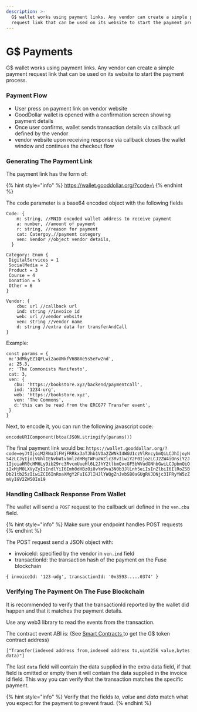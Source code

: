 ```yaml
---
description: >-
  G$ wallet works using payment links. Any vendor can create a simple payment
  request link that can be used on its website to start the payment process.
---
```


# G$ Payments

G$ wallet works using payment links. Any vendor can create a simple payment request link that can be used on its website to start the payment process.

### Payment Flow

* User press on payment link on vendor website
* GoodDollar wallet is opened with a confirmation screen showing payment details
* Once user confirms, wallet sends transaction details via callback url defined by the vendor
* vendor website upon receiving response via callback closes the wallet window and continues the checkout flow&#x20;

### Generating The Payment Link

The payment link has the form of:

{% hint style="info" %}
https://wallet.gooddollar.org/?code=\<safebase64encodedparams>
{% endhint %}

The code parameter is a base64 encoded object with the following fields

```
Code: {
    m: string, //MNID encoded wallet address to receive payment
    a: number, //amount of payment
    r: string, //reason for payment
    cat: Catergoy,//payment category
    ven: Vendor //object vendor details,
  }

Category: Enum {
 DigitalServices = 1
 SocialMedia = 2
 Product = 3
 Course = 4
 Donation = 5
 Other = 6
}

Vendor: {
    cbu: url //callback url
    ind: string //invoice id
    web: url //vendor website
    ven: string //vendor name
    d: string //extra data for transferAndCall
}

```

Example:

```
const params = {
 m:'3dMkyEZ1QFLwi2aoUNkfV6B8Xe5s5eFw2nd',
 a: 25.3,
 r: 'The Commonists Manifesto',
 cat: 3,
 ven: {
   cbu: 'https://bookstore.xyz/backend/paymentcall',
   ind: '1234-urg',
   web: 'https://bookstore.xyz',
   ven: 'The Commons',
   d:'this can be read from the ERC677 Transfer event',
 }
}
```

Next, to encode it, you can run the following javascript code:

```
encodeURIComponent(btoa(JSON.stringify(params)))
```

The final payment link would be: `https://wallet.gooddollar.org/?code=eyJtIjoiM2RNa3lFWjFRRkx3aTJhb1VOa2ZWNkI4WGU1czVlRncybmQiLCJhIjoyNS4zLCJyIjoiVGhlIENvbW1vbmlzdHMgTWFuaWZlc3RvIiwiY2F0IjozLCJ2ZW4iOnsiY2J1IjoiaHR0cHM6Ly9ib29rc3RvcmUueHl6L2JhY2tlbmQvcGF5bWVudGNhbGwiLCJpbmQiOiIxMjM0LXVyZyIsIndlYiI6Imh0dHBzOi8vYm9va3N0b3JlLnh5eiIsInZlbiI6IlRoZSBDb21tb25zIiwiZCI6InRoaXMgY2FuIGJlIHJlYWQgZnJvbSB0aGUgRVJDNjc3IFRyYW5zZmVyIGV2ZW50In19`

### Handling Callback Response From Wallet

The wallet will send a `POST` request to the callback url defined in the `ven.cbu` field.

{% hint style="info" %}
Make sure your endpoint handles POST requests
{% endhint %}

The POST request send a JSON object with:

* invoiceId: specified by the vendor in `ven.ind` field
* transactionId: the transaction hash of the payment on the Fuse blockchain

```
{ invoiceId: '123-udg', transactionId: '0x3593.....0374' }
```

### Verifying The Payment On The Fuse Blockchain

It is recommended to verify that the transactionId reported by the wallet did happen and that it matches the payment details.

Use any web3 library to read the events from the transaction.&#x20;

The contract event ABI is: (See [Smart Contracts ](../#gooddollar-token-gusd)to get the G$ token contract address)

```
["Transfer(indexed address from,indexed address to,uint256 value,bytes data)"]
```

The last `data` field will contain the data supplied in the extra data field, if that field is omitted or empty then it will contain the data supplied in the invoice id field. This way you can verify that the transaction matches the specific payment.

{% hint style="info" %}
Verify that the fields _to_, _value_ and _data_ match what you expect for the payment to prevent fraud.
{% endhint %}
